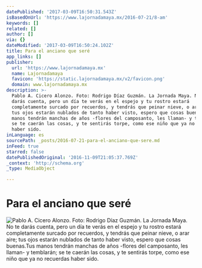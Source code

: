 ```yaml
---
datePublished: '2017-03-09T16:50:31.543Z'
isBasedOnUrl: 'https://www.lajornadamaya.mx/2016-07-21/8-am'
keywords: []
related: []
author: []
via: {}
dateModified: '2017-03-09T16:50:24.102Z'
title: Para el anciano que seré
app_links: []
publisher:
  url: 'https://www.lajornadamaya.mx'
  name: Lajornadamaya
  favicon: 'https://static.lajornadamaya.mx/v2/favicon.png'
  domain: www.lajornadamaya.mx
description: >-
  Pablo A. Cicero Alonzo. Foto: Rodrigo Díaz Guzmán. La Jornada Maya. No te
  darás cuenta, pero un día te verás en el espejo y tu rostro estará
  completamente surcado por recuerdos, y tendrás que peinar nieve, o arar aire;
  tus ojos estarán nublados de tanto haber visto, espero que cosas buenas.Tus
  manos tendrán manchas de años -flores del camposanto, les llaman- y temblarán;
  se te caerán las cosas, y te sentirás torpe, como ese niño que ya no recuerdas
  haber sido.
inLanguage: es
sourcePath: _posts/2016-07-21-para-el-anciano-que-sere.md
inFeed: true
starred: false
datePublishedOriginal: '2016-11-09T21:05:37.769Z'
_context: 'http://schema.org'
_type: MediaObject

---
```

# Para el anciano que seré
![Pablo A. Cicero Alonzo. Foto: Rodrigo Díaz Guzmán. La Jornada Maya. No te darás cuenta, pero un día te verás en el espejo y tu rostro estará completamente surcado por recuerdos, y tendrás que peinar nieve, o arar aire; tus ojos estarán nublados de tanto haber visto, espero que cosas buenas.Tus manos tendrán manchas de años -flores del camposanto, les llaman- y temblarán; se te caerán las cosas, y te sentirás torpe, como ese niño que ya no recuerdas haber sido.](https://the-grid-user-content.s3-us-west-2.amazonaws.com/7981088e-e38c-4320-9ad1-10d26d20fec6.png)